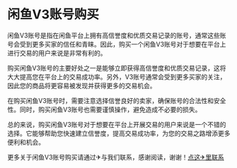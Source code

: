 # 闲鱼V3账号购买

闲鱼V3账号是指在闲鱼平台上拥有高信誉度和优质交易记录的账号，通常这些账号会受到更多买家的信任和青睐。因此，购买一个闲鱼V3账号对于想要在平台上进行交易的用户来说是非常有利的。

购买闲鱼V3账号的主要好处之一是能够立即获得高信誉度和优质交易记录，这将大大提高您在平台上的交易成功率。另外，V3账号通常会受到更多买家的关注，因此您的商品将更容易被发现并获得更多的交易机会。

在购买闲鱼V3账号时，需要注意选择信誉良好的卖家，确保账号的合法性和安全性。同时，购买闲鱼V3账号也需要谨慎操作，避免造成不必要的损失。

总的来说，购买闲鱼V3账号对于想要在平台上开展交易的用户来说是一个不错的选择。它能够帮助您快速建立信誉度，提高交易成功率，为您的交易之路增添更多便利和机会。

更多关于闲鱼V3账号购买请通过✈与我们联系，感谢阅读，谢谢！[点这✈里联系](https://lm.k02.cc)